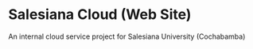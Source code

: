 Salesiana Cloud (Web Site)
=======================

An internal cloud service project for Salesiana University (Cochabamba)
